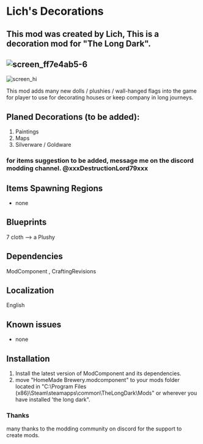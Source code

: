 # Lich's Decorations
This mod was created by Lich, This is a decoration mod for "The Long Dark".
-
![screen_ff7e4ab5-6](https://github.com/user-attachments/assets/37d81c44-c50b-4206-82d4-41d1aa5e720e)
-
![screen_hi](https://github.com/user-attachments/assets/023863e5-685b-428b-b312-2bcb2d4c181c)

This mod adds many new dolls / plushies / wall-hanged flags into the game for player to use for decorating houses or keep company in long journeys.
## Planed Decorations (to be added):
1. Paintings
2. Maps
3. Silverware / Goldware

### for items suggestion to be added, message me on the discord modding channel. @xxxDestructionLord79xxx
## Items Spawning Regions
- none
## Blueprints
7 cloth --> a Plushy
## Dependencies
ModComponent , CraftingRevisions
## Localization
English 
## Known issues
- none
## Installation
1. Install the latest version of ModComponent and its dependencies.
2. move "HomeMade Brewery.modcomponent" to your mods folder located in "C:\Program Files (x86)\Steam\steamapps\common\TheLongDark\Mods" or wherever you have installed 'the long dark".
### Thanks
many thanks to the modding community on discord for the support to create mods.
